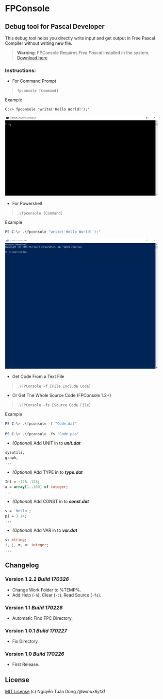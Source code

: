 FPConsole
==============================

## Debug tool for Pascal Developer
This debug tool helps you directly write input and get output in Free Pascal Compiler without writing new file.

>**Warning**: FPConsole Requires _Free Pascal_ installed in the system. [Download here](http://www.freepascal.org/download.var)

### Instructions:

- For Command Prompt
> `fpconsole [Command]`

Example
```batch
C:\> fpconsole "write('Hello World!');"
```
![Ex-Cmd](/img/fpconsole.gif)

- For Powershell 
> `.\fpconsole [Command]`

Example
```powershell
PS C:\> .\fpconsole "write('Hello World!');"
```
![Ex-Powershell](/img/fpconsole_power.gif)

- Get Code From a Text File

> `.\FPConsole -f [File Include Code]`

- Or Get The Whole Source Code (FPConsole 1.2+)

> `.\FPConsole -fs [Source Code File]`

Example
```powershell
PS C:\> .\fpconsole -f "Code.dat"

PS C:\> .\fpconsole -fs "Code.pas"
```

- _(Optional)_ Add UNIT in to _**unit.dat**_
```pascal
sysutils,
graph,
...
```
- _(Optional)_ Add TYPE in to _**type.dat**_
```pascal
Int = -128..128;
a = array[1..100] of integer;
...
```
- _(Optional)_ Add CONST in to _**const.dat**_
```pascal
s = 'Hello';
pi = 3.14;
...
```
- _(Optional)_ Add VAR in to _**var.dat**_
```pascal
s: string;
i, j, m, n: integer;
...
```

## Changelog

### Version 1.2.2 *Build 170326*
- Change Work Folder to %TEMP%.
- Add Help (`-h`), Clear (`-c`), Read Source (`-fs`).

### Version 1.1 *Build 170228*
- Automatic Find FPC Directory.

### Version 1.0.1 *Build 170227*
- Fix Directory.

### Version 1.0 *Build 170226*
- First Release.

## License
[MIT License](/LICENSE) (c) Nguyễn Tuấn Dũng *(@winux8yt3)*